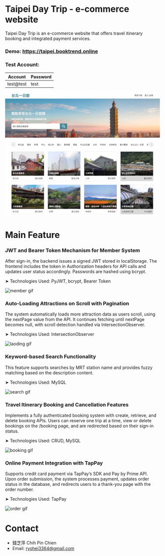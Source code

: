 # Taipei Day Trip - e-commerce website
Taipei Day Trip is an e-commerce website that offers travel itinerary booking and integrated payment services.

### Demo: https://taipei.booktrend.online
### Test Account: 
<div style="width: 300px;">

| Account | Password |
|--------|----------|
| test@test   | test |

</div>

![taipei trip logo](<public/taipei.jpg>)

# Main Feature
### JWT and Bearer Token Mechanism for Member System
After sign-in, the backend issues a signed JWT stored in localStorage. The frontend includes the token in Authorization headers for API calls and updates user status accordingly. Passwords are hashed using bcrypt.

➤ Technologies Used: PyJWT, bcrypt, Bearer Token

![member gif](<public/member.gif>)

### Auto-Loading Attractions on Scroll with Pagination
The system automatically loads more attraction data as users scroll, using the nextPage value from the API. It continues fetching until nextPage becomes null, with scroll detection handled via IntersectionObserver.

➤ Technologies Used: IntersectionObserver

![laoding gif](<public/loading.gif>)

### Keyword-based Search Functionality
This feature supports searches by MRT station name and provides fuzzy matching based on the description content.

➤ Technologies Used: MySQL

![search gif](<public/search.gif>)

### Travel Itinerary Booking and Cancellation Features
Implements a fully authenticated booking system with create, retrieve, and delete booking APIs. Users can reserve one trip at a time, view or delete bookings on the /booking page, and are redirected based on their sign-in status.

➤ Technologies Used: CRUD, MySQL

![booking gif](<public/booking.gif>)

### Online Payment Integration with TapPay
Supports credit card payment via TapPay’s SDK and Pay by Prime API. Upon order submission, the system processes payment, updates order status in the database, and redirects users to a thank-you page with the order number.

➤ Technologies Used: TapPay

![order gif](<public/order.gif>)

<!-- # Artictecture
![multilingual gif](<public/web_structure.png>)

# Database Schema
![schema gif](<public/database.png>) -->

# Contact
- 錢芝萍 Chih Pin Chien
- Email: ryohei3364@gmail.com